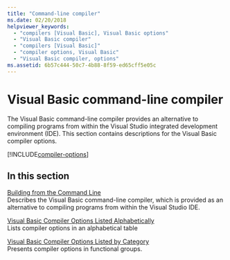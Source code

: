 ```yaml
---
title: "Command-line compiler"
ms.date: 02/20/2018
helpviewer_keywords: 
  - "compilers [Visual Basic], Visual Basic options"
  - "Visual Basic compiler"
  - "compilers [Visual Basic]"
  - "compiler options, Visual Basic"
  - "Visual Basic compiler, options"
ms.assetid: 6b57c444-50c7-4b88-8f59-ed65cff5e05c
---
```

# Visual Basic command-line compiler

The Visual Basic command-line compiler provides an alternative to compiling programs from within the Visual Studio integrated development environment (IDE). This section contains descriptions for the Visual Basic compiler options.

[!INCLUDE[compiler-options](~/includes/compiler-options.md)]
  
## In this section

[Building from the Command Line](../../../visual-basic/reference/command-line-compiler/building-from-the-command-line.md)  
Describes the Visual Basic command-line compiler, which is provided as an alternative to compiling programs from within the Visual Studio IDE.

[Visual Basic Compiler Options Listed Alphabetically](../../../visual-basic/reference/command-line-compiler/compiler-options-listed-alphabetically.md)  
Lists compiler options in an alphabetical table

[Visual Basic Compiler Options Listed by Category](../../../visual-basic/reference/command-line-compiler/compiler-options-listed-by-category.md)  
Presents compiler options in functional groups.
  